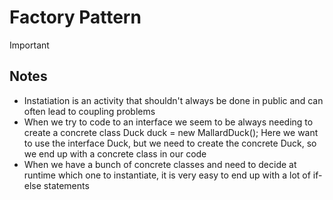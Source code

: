 # Factory Pattern

> [!IMPORTANT]


## Notes

- Instatiation is an activity that shouldn't always be done in public and can often lead to coupling problems
- When we try to code to an interface we seem to be always needing to create a concrete class
    Duck duck = new MallardDuck();
   Here we want to use the interface Duck, but we need to create the concrete Duck, so we end up with a concrete class in our code
- When we have a bunch of concrete classes and need to decide at runtime which one to instantiate, it is very easy to end up with a lot of if-else statements